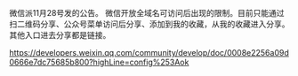 微信派11月28号发的公告。 微信开放全域名可访问后出现的限制。目前只能通过扫二维码分享、公众号菜单访问后分享、添加到我的收藏，从我的收藏进入分享。其他入口进去分享都是链接。

https://developers.weixin.qq.com/community/develop/doc/0008e2256a09d0666e7dc75685b800?highLine=config%253Aok
